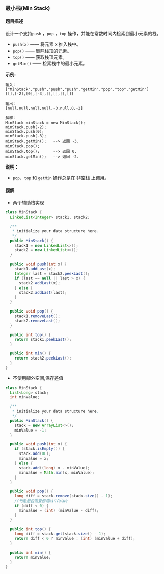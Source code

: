 ### 最小栈(Min Stack)

#### 题目描述

设计一个支持`push` ，`pop` ，`top` 操作，并能在常数时间内检索到最小元素的栈。

- `push(x)` —— 将元素 x 推入栈中。
- `pop()` —— 删除栈顶的元素。
- `top()` —— 获取栈顶元素。
- `getMin()` —— 检索栈中的最小元素。

**示例:**

```
输入：
["MinStack","push","push","push","getMin","pop","top","getMin"]
[[],[-2],[0],[-3],[],[],[],[]]

输出：
[null,null,null,null,-3,null,0,-2]

解释：
MinStack minStack = new MinStack();
minStack.push(-2);
minStack.push(0);
minStack.push(-3);
minStack.getMin();   --> 返回 -3.
minStack.pop();
minStack.top();      --> 返回 0.
minStack.getMin();   --> 返回 -2.
```

**说明：**

- `pop`、`top` 和 `getMin` 操作总是在 非空栈 上调用。

#### 题解

- 两个辅助栈实现

```java
class MinStack {
  LinkedList<Integer> stack1, stack2;

  /**
   * initialize your data structure here.
   */
  public MinStack() {
    stack1 = new LinkedList<>();
    stack2 = new LinkedList<>();
  }

  public void push(int x) {
    stack1.addLast(x);
    Integer last = stack2.peekLast();
    if (last == null || last > x) {
      stack2.addLast(x);
    } else {
      stack2.addLast(last);
    }
  }

  public void pop() {
    stack1.removeLast();
    stack2.removeLast();
  }

  public int top() {
    return stack1.peekLast();
  }

  public int min() {
    return stack2.peekLast();
  }
}
```

- 不使用额外空间,保存差值

```java
class MinStack {
  List<Long> stack;
  int minValue;

  /**
   * initialize your data structure here.
   */
  public MinStack() {
    stack = new ArrayList<>();
    minValue = -1;
  }

  public void push(int x) {
    if (stack.isEmpty()) {
      stack.add(0L);
      minValue = x;
    } else {
      stack.add((long) x - minValue);
      minValue = Math.min(x, minValue);
    }
  }

  public void pop() {
    long diff = stack.remove(stack.size() - 1);
    //判断是否需要修改minValue
    if (diff < 0) {
      minValue = (int) (minValue - diff);
    }
  }

  public int top() {
    long diff = stack.get(stack.size() - 1);
    return diff < 0 ? minValue : (int) (minValue + diff);
  }

  public int min() {
    return minValue;
  }
}
```
